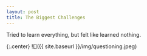 ```yaml
---
layout: post
title: The Biggest Challenges
---
```

Tried to learn everything, but felt like learned nothing. 

{:.center}
![]({{ site.baseurl }}/img/questioning.jpeg)
